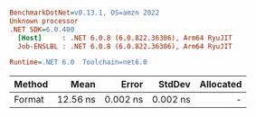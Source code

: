 ``` ini

BenchmarkDotNet=v0.13.1, OS=amzn 2022
Unknown processor
.NET SDK=6.0.400
  [Host]     : .NET 6.0.8 (6.0.822.36306), Arm64 RyuJIT
  Job-ENSLBL : .NET 6.0.8 (6.0.822.36306), Arm64 RyuJIT

Runtime=.NET 6.0  Toolchain=net6.0  

```
| Method |     Mean |    Error |   StdDev | Allocated |
|------- |---------:|---------:|---------:|----------:|
| Format | 12.56 ns | 0.002 ns | 0.002 ns |         - |
